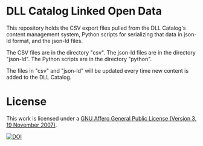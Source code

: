 # DLL Catalog Linked Open Data
This repository holds the CSV export files pulled from the DLL Catalog's content management system, Python scripts for serializing that data in json-ld format, and the json-ld files.

The CSV files are in the directory "csv". The json-ld files are in the directory "json-ld". The Python scripts are in the directory "python".

The files in "csv" and "json-ld" will be updated every time new content is added to the DLL Catalog.

# License
This work is licensed under a
[GNU Affero General Public License (Version 3, 19 November 2007)](https://www.gnu.org/licenses/agpl-3.0.en.html).

[![DOI](https://zenodo.org/badge/145364410.svg)](https://zenodo.org/badge/latestdoi/145364410)
